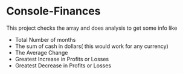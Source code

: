 # Console-Finances
This project checks the array and does analysis to get some info like
* Total Number of months
* The sum of cash in dollars( this would work for any currency)
* The Average Change
* Greatest Increase in Profits or Losses
* Greatest Decrease in Profits or Losses
